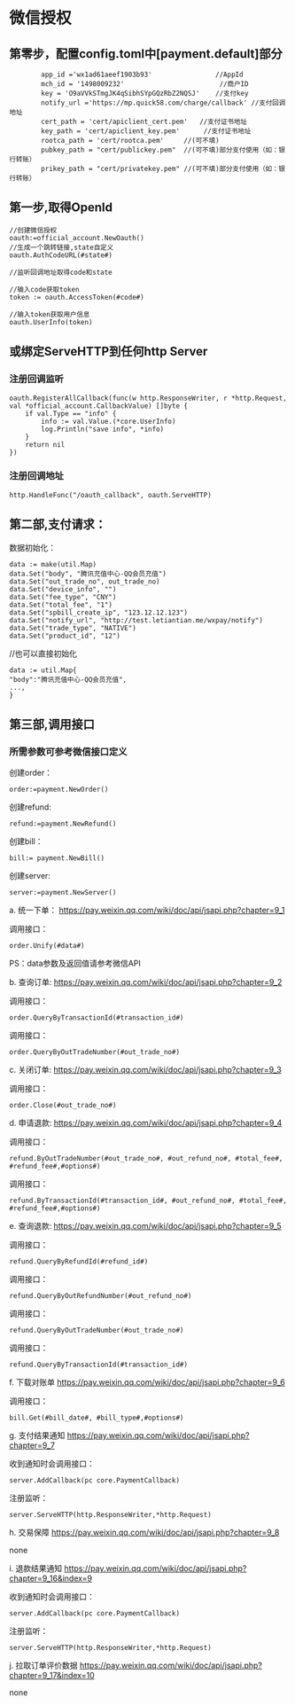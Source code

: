 # 微信授权

## 第零步，配置config.toml中[payment.default]部分

            app_id ='wx1ad61aeef1903b93'                //AppId
            mch_id = '1498009232'                        //商户ID
            key = 'O9aVVkSTmgJK4qSibhSYpGQzRbZ2NQSJ'    //支付key
            notify_url ='https://mp.quick58.com/charge/callback' //支付回调地址
            cert_path = 'cert/apiclient_cert.pem'   //支付证书地址
            key_path = 'cert/apiclient_key.pem'      //支付证书地址
            rootca_path = 'cert/rootca.pem'     //(可不填)
            pubkey_path = "cert/publickey.pem"  //(可不填)部分支付使用（如：银行转账）
            prikey_path = "cert/privatekey.pem" //(可不填)部分支付使用（如：银行转账）

## 第一步,取得OpenId

    //创建微信授权
    oauth:=official_account.NewOauth()
    //生成一个跳转链接,state自定义
    oauth.AuthCodeURL(#state#)

    //监听回调地址取得code和state

    //输入code获取token
    token := oauth.AccessToken(#code#)

    //输入token获取用户信息
    oauth.UserInfo(token)

## 或绑定ServeHTTP到任何http Server

### 注册回调监听

    oauth.RegisterAllCallback(func(w http.ResponseWriter, r *http.Request, val *official_account.CallbackValue) []byte {
        if val.Type == "info" {
            info := val.Value.(*core.UserInfo)
            log.Println("save info", *info)
        }
        return nil
    })

### 注册回调地址

    http.HandleFunc("/oauth_callback", oauth.ServeHTTP)

## 第二部,支付请求：

数据初始化：

    data := make(util.Map)
    data.Set("body", "腾讯充值中心-QQ会员充值")
    data.Set("out_trade_no", out_trade_no)
    data.Set("device_info", "")
    data.Set("fee_type", "CNY")
    data.Set("total_fee", "1")
    data.Set("spbill_create_ip", "123.12.12.123")
    data.Set("notify_url", "http://test.letiantian.me/wxpay/notify")
    data.Set("trade_type", "NATIVE")
    data.Set("product_id", "12")

//也可以直接初始化

    data := util.Map{
    "body":"腾讯充值中心-QQ会员充值",
    ...,
    }

## 第三部,调用接口

### 所需参数可参考微信接口定义

创建order：

    order:=payment.NewOrder()

创建refund:

    refund:=payment.NewRefund()

创建bill：

    bill:= payment.NewBill()

创建server:

    server:=payment.NewServer()

a. 统一下单： <https://pay.weixin.qq.com/wiki/doc/api/jsapi.php?chapter=9_1>

调用接口：

    order.Unify(#data#)

PS：data参数及返回值请参考微信API

b. 查询订单: <https://pay.weixin.qq.com/wiki/doc/api/jsapi.php?chapter=9_2>

调用接口：

    order.QueryByTransactionId(#transaction_id#)
调用接口：

    order.QueryByOutTradeNumber(#out_trade_no#)

c. 关闭订单: <https://pay.weixin.qq.com/wiki/doc/api/jsapi.php?chapter=9_3>

调用接口：

    order.Close(#out_trade_no#)

d. 申请退款: <https://pay.weixin.qq.com/wiki/doc/api/jsapi.php?chapter=9_4>

调用接口：

    refund.ByOutTradeNumber(#out_trade_no#, #out_refund_no#, #total_fee#, #refund_fee#,#options#)
调用接口：

    refund.ByTransactionId(#transaction_id#, #out_refund_no#, #total_fee#, #refund_fee#,#options#)

e. 查询退款: <https://pay.weixin.qq.com/wiki/doc/api/jsapi.php?chapter=9_5>

调用接口：

    refund.QueryByRefundId(#refund_id#)
调用接口：

    refund.QueryByOutRefundNumber(#out_refund_no#)
调用接口：

    refund.QueryByOutTradeNumber(#out_trade_no#)
调用接口：

    refund.QueryByTransactionId(#transaction_id#)

f. 下载对账单 <https://pay.weixin.qq.com/wiki/doc/api/jsapi.php?chapter=9_6>

调用接口：

    bill.Get(#bill_date#, #bill_type#,#options#)

g. 支付结果通知 <https://pay.weixin.qq.com/wiki/doc/api/jsapi.php?chapter=9_7>

收到通知时会调用接口：

    server.AddCallback(pc core.PaymentCallback)
注册监听：

    server.ServeHTTP(http.ResponseWriter,*http.Request)

h. 交易保障 <https://pay.weixin.qq.com/wiki/doc/api/jsapi.php?chapter=9_8>

none

i. 退款结果通知 <https://pay.weixin.qq.com/wiki/doc/api/jsapi.php?chapter=9_16&index=9>

收到通知时会调用接口：

    server.AddCallback(pc core.PaymentCallback)
注册监听：

    server.ServeHTTP(http.ResponseWriter,*http.Request)

j. 拉取订单评价数据 <https://pay.weixin.qq.com/wiki/doc/api/jsapi.php?chapter=9_17&index=10>

none